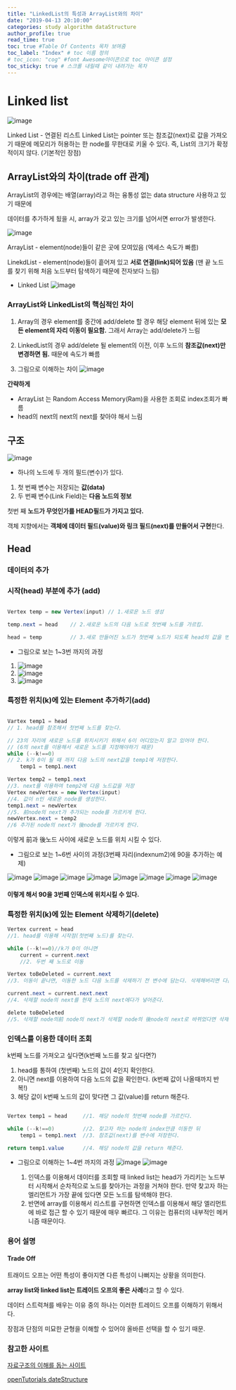 ```yaml
---
title: "LinkedList의 특성과 ArrayList와의 차이"
date: "2019-04-13 20:10:00"
categories: study algorithm dataStructure
author_profile: true
read_time: true
toc: true #Table Of Contents 목차 보여줌
toc_label: "Index" # toc 이름 정의
# toc_icon: "cog" #font Awesome아이콘으로 toc 아이콘 설정
toc_sticky: true # 스크롤 내릴때 같이 내려가는 목차
---
```


# Linked list

![image](https://user-images.githubusercontent.com/33077726/56078921-65bb7e80-5e28-11e9-81f5-d71a472e890f.png)

Linked List - 연결된 리스트
Linked List는 pointer 또는 참조값(next)로 값을 가져오기 때문에 메모리가 허용하는 한 node를 무한대로 키울 수 있다.
즉, List의 크기가 확정적이지 않다. (기본적인 장점)

## ArrayList와의 차이(trade off 관계)

ArrayList의 경우에는 배열(array)라고 하는 융통성 없는 data structure 사용하고 있기 때문에

데이터를 추가하게 됬을 시, array가 갖고 있는 크기를 넘어서면 error가 발생한다.

![image](https://user-images.githubusercontent.com/33077726/56077358-284df580-5e16-11e9-9790-5b4bbdd3851c.png)

ArrayList - element(node)들이 같은 곳에 모여있음 (엑세스 속도가 빠름)

LinekdList - element(node)들이 흩어져 있고 **서로 연결(link)되어 있음** (맨 끝 노드를 찾기 위해 처음 노드부터 탐색하기 때문에 전자보다 느림)

- Linked List
  ![image](https://user-images.githubusercontent.com/33077726/56077360-36037b00-5e16-11e9-883e-f2f1a1f5f337.png)

### ArrayList와 LinkedList의 핵심적인 차이

1. Array의 경우 element를 중간에 add/delete 할 경우 해당 element 뒤에 있는 **모든 element의 자리 이동이 필요함.**
   그래서 Array는 add/delete가 느림

2. LinkedList의 경우 add/delete 될 element의 이전, 이후 노드의 **참조값(next)만 변경하면 됨.**
   때문에 속도가 빠름

3. 그림으로 이해하는 차이
   ![image](https://user-images.githubusercontent.com/33077726/56078486-87fecd80-5e23-11e9-8a1e-b4820be97fcd.png)

**간략하게**

- ArrayList 는 Random Access Memory(Ram)을 사용한 조회로 index조회가 빠름
- head의 next의 next의 next를 찾아야 해서 느림

## 구조

![image](https://user-images.githubusercontent.com/33077726/56077366-47e51e00-5e16-11e9-8f88-150f3cc6c09c.png)

- 하나의 노드에 두 개의 필드(변수)가 있다.

1. 첫 번째 변수는 저장되는 **값(data)**
2. 두 번째 변수(Link Field)는 **다음 노드의 정보**

첫번 째 **노드가 무엇인가를 HEAD필드가 가지고 있다.**

객체 지향에서는 **객체에 데이터 필드(value)와 링크 필드(next)를 만들어서 구현**한다.

## Head

### 데이터의 추가

### 시작(head) 부분에 추가 (add)

```java

Vertex temp = new Vertex(input) // 1.새로운 노드 생성

temp.next = head    // 2.새로운 노드의 다음 노드로 첫번째 노드를 가르킴.

head = temp         // 3.새로 만들어진 노드가 첫번째 노드가 되도록 head의 값을 변경함.

```

- 그림으로 보는 1~3번 까지의 과정

1. ![image](https://user-images.githubusercontent.com/33077726/56077503-02c1eb80-5e18-11e9-96af-67fdca9331d3.png)
2. ![image](https://user-images.githubusercontent.com/33077726/56077509-05244580-5e18-11e9-91ba-42aaeb78bb0d.png)
3. ![image](https://user-images.githubusercontent.com/33077726/56077511-08b7cc80-5e18-11e9-923f-d8b32618bf3c.png)

### 특정한 위치(k)에 있는 Element 추가하기(add)

```java

Vartex temp1 = head
// 1. head를 참조해서 첫번째 노드를 찾는다.

// 23의 자리에 새로운 노드를 위치시키기 위해서 6이 어디있는지 알고 있어야 한다.
// (6의 next를 이용해서 새로운 노드를 지정해야하기 때문)
while (--k!==0)
// 2. k가 0이 될 때 까지 다음 노드의 next값을 temp1에 저장한다.
    temp1 = temp1.next

Vertex temp2 = temp1.next
//3. next를 이용하여 temp2에 다음 노드값을 저장
Vertex newVertex = new Vertex(input)
//4. 값이 n인 새로운 node를 생성한다.
temp1.next = newVertex
//5. 前node의 next가 추가되는 node를 가르키게 한다.
newVertex.next = temp2
//6 추가된 node의 next가 後node를 가르키게 한다.

```

이렇게 前과 後노드 사이에 새로운 노드를 위치 시킬 수 있다.

- 그림으로 보는 1~6번 사이의 과정(3번째 자리(indexnum2)에 90을 추가하는 예제)

![image](https://user-images.githubusercontent.com/33077726/56077617-4e28c980-5e19-11e9-8710-4f129983db48.png)
![image](https://user-images.githubusercontent.com/33077726/56077618-508b2380-5e19-11e9-9064-dc4292f4f38b.png)
![image](https://user-images.githubusercontent.com/33077726/56077795-49fdab80-5e1b-11e9-81eb-92b58b5efc8f.png)
![image](https://user-images.githubusercontent.com/33077726/56077796-4b2ed880-5e1b-11e9-96f6-f06a149e4790.png)
![image](https://user-images.githubusercontent.com/33077726/56077799-4cf89c00-5e1b-11e9-8956-7445534fa530.png)
![image](https://user-images.githubusercontent.com/33077726/56077801-508c2300-5e1b-11e9-9b68-9316e9c47757.png)
![image](https://user-images.githubusercontent.com/33077726/56077802-51bd5000-5e1b-11e9-980f-d6c932900856.png)
![image](https://user-images.githubusercontent.com/33077726/56077803-53871380-5e1b-11e9-9b75-48f07bbcedde.png)

#### 이렇게 해서 90을 3번째 인덱스에 위치시킬 수 있다.

### 특정한 위치(k)에 있는 Element 삭제하기(delete)

```java
Vertex current = head
//1. head를 이용해 시작점(첫번째 노드)를 찾는다.

while (--k!==0)//k가 0이 아니면
    current = current.next
    //2. 두번 째 노드로 이동

Vertex toBeDeleted = current.next
//3. 이동이 끝나면, 이동한 노드 다음 노드를 삭제하기 전 변수에 담는다. 삭제해버리면 다음 노드의 정보(next)를 알 수 없기 때문.

current.next = current.next.next
//4. 삭제할 node의 next를 현재 노드의 next에다가 넣어준다.

delete toBeDeleted
//5. 삭제할 node의前 node의 next가 삭제할 node의 後node의 next로 바뀌었다면 삭제한다.

```

### 인덱스를 이용한 데이터 조회

k번째 노드를 가져오고 싶다면(k번째 노드를 찾고 싶다면?)

1. head를 통하여 (첫번째) 노드의 값이 4인지 확인한다.
2. 아니면 next를 이용하여 다음 노드의 값을 확인한다. (k번째 값이 나올때까지 반복!)
3. 해당 값이 k번째 노드의 값이 맞다면 그 값(value)를 return 해준다.

```java

Vertex temp1 = head     //1. 해당 node의 첫번째 node를 가르킨다.

while (--k!==0)         //2. 찾고자 하는 node의 index만큼 이동한 뒤
    temp1 = temp1.next  //3. 참조값(next)를 변수에 저장한다.

return temp1.value      //4. 해당 node의 값을 return 해준다.

```

- 그림으로 이해하는 1~4번 까지의 과정
  ![image](https://user-images.githubusercontent.com/33077726/56078721-66531580-5e26-11e9-98ff-61735e30adff.png)
  ![image](https://user-images.githubusercontent.com/33077726/56078724-68b56f80-5e26-11e9-8259-6656c6b7bf96.png)

  1. 인덱스를 이용해서 데이터를 조회할 때 linked list는 head가 가리키는 노드부터 시작해서 순차적으로 노드를 찾아가는 과정을 거쳐야 한다.
     만약 찾고자 하는 엘리먼트가 가장 끝에 있다면 모든 노드를 탐색해야 한다.
  2. 반면에 array를 이용해서 리스트를 구현하면 인덱스를 이용해서 해당 엘리먼트에 바로 접근 할 수 있기 때문에 매우 빠르다.
     그 이유는 컴퓨터의 내부적인 메커니즘 때문이다.

### 용어 설명

#### Trade Off

트래이드 오프는 어떤 특성이 좋아지면 다른 특성이 나뻐지는 상황을 의미한다.

**array list와 linked list는 트레이드 오프의 좋은 사례**라고 할 수 있다.

데이터 스트럭쳐를 배우는 이유 중의 하나는 이러한 트레이드 오프를 이해하기 위해서다.

장점과 단점의 미묘한 균형을 이해할 수 있어야 올바른 선택을 할 수 있기 때문.

### 참고한 사이트

[자료구조의 이해를 돕는 사이트](https://visualgo.net/en/list?slide=1)

[openTutorials dateStructure](https://opentutorials.org/module/1335)
